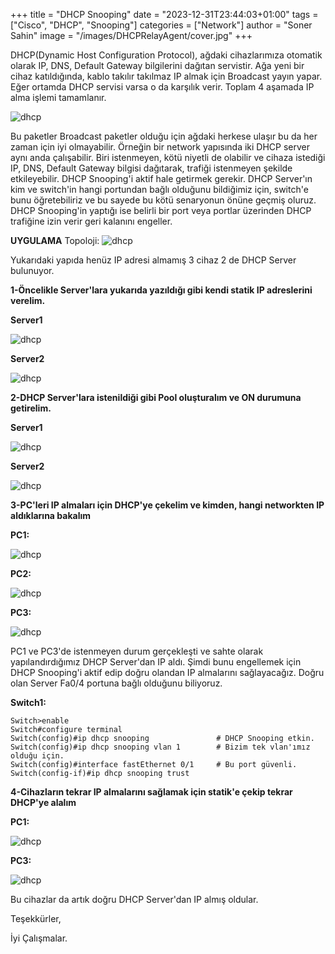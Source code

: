 +++
title = "DHCP Snooping"
date = "2023-12-31T23:44:03+01:00"
tags = ["Cisco", "DHCP", "Snooping"]
categories = ["Network"]
author = "Soner Sahin"
image = "/images/DHCPRelayAgent/cover.jpg"
+++

DHCP(Dynamic Host Configuration Protocol), ağdaki cihazlarımıza otomatik olarak IP, DNS, Default Gateway bilgilerini dağıtan servistir. Ağa yeni bir cihaz katıldığında, kablo takılır takılmaz IP almak için Broadcast yayın yapar. Eğer ortamda DHCP servisi varsa o da karşılık verir. Toplam 4 aşamada IP alma işlemi tamamlanır. 

![dhcp](/images/DHCPSnooping/8.png)

Bu paketler Broadcast paketler olduğu için ağdaki herkese ulaşır bu da her zaman için iyi olmayabilir. Örneğin bir network yapısında iki DHCP server aynı anda çalışabilir. Biri istenmeyen, kötü niyetli de olabilir ve cihaza istediği IP, DNS, Default Gateway bilgisi dağıtarak, trafiği istenmeyen şekilde etkileyebilir. DHCP Snooping'i aktif hale getirmek gerekir.
DHCP Server'ın kim ve switch'in hangi portundan bağlı olduğunu bildiğimiz için, switch'e bunu öğretebiliriz ve bu sayede bu kötü senaryonun önüne geçmiş oluruz. 
DHCP Snooping'in yaptığı ise belirli bir port veya portlar üzerinden DHCP trafiğine izin verir geri kalanını engeller. 


**UYGULAMA**
Topoloji:
![dhcp](/images/DHCPSnooping/11.png)

Yukarıdaki yapıda henüz IP adresi almamış 3 cihaz 2 de DHCP Server bulunuyor.

**1-Öncelikle Server'lara yukarıda yazıldığı gibi kendi statik IP adreslerini verelim.**

**Server1**

![dhcp](/images/DHCPSnooping/1.png)

**Server2**

![dhcp](/images/DHCPSnooping/2.png)


**2-DHCP Server'lara istenildiği gibi Pool oluşturalım ve ON durumuna getirelim.**

**Server1**

![dhcp](/images/DHCPSnooping/3.png)

**Server2**

![dhcp](/images/DHCPSnooping/4.png)


**3-PC'leri IP almaları için DHCP'ye çekelim ve kimden, hangi networkten IP aldıklarına bakalım** 

**PC1:**

![dhcp](/images/DHCPSnooping/5.png)


**PC2:**

![dhcp](/images/DHCPSnooping/6.png)


**PC3:**

![dhcp](/images/DHCPSnooping/7.png)


PC1 ve PC3'de istenmeyen durum gerçekleşti ve sahte olarak yapılandırdığımız DHCP Server'dan IP aldı. 
Şimdi bunu engellemek için DHCP Snooping'i aktif edip doğru olandan IP almalarını sağlayacağız.
Doğru olan Server Fa0/4 portuna bağlı olduğunu biliyoruz.

**Switch1:**
```
Switch>enable 
Switch#configure terminal
Switch(config)#ip dhcp snooping               # DHCP Snooping etkin.
Switch(config)#ip dhcp snooping vlan 1        # Bizim tek vlan'ımız olduğu için.
Switch(config)#interface fastEthernet 0/1     # Bu port güvenli.
Switch(config-if)#ip dhcp snooping trust
```

**4-Cihazların tekrar IP almalarını sağlamak için statik'e çekip tekrar DHCP'ye alalım**

**PC1:**

![dhcp](/images/DHCPSnooping/9.png)


**PC3:**

![dhcp](/images/DHCPSnooping/10.png)

Bu cihazlar da artık doğru DHCP Server'dan IP almış oldular.

Teşekkürler,

İyi Çalışmalar.
